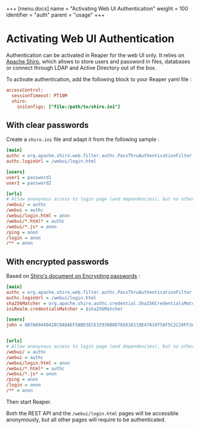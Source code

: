 +++
[menu.docs]
name = "Activating Web UI Authentication"
weight = 100
identifier = "auth"
parent = "usage"
+++

# Activating Web UI Authentication

Authentication can be activated in Reaper for the web UI only. It relies on [Apache Shiro](https://shiro.apache.org/), which allows to store users and password in files, databases or connect through LDAP and Active Directory out of the box. 

To activate authentication, add the following block to your Reaper yaml file : 

```ini
accessControl:
  sessionTimeout: PT10M
  shiro:
    iniConfigs: ["file:/path/to/shiro.ini"]
```

## With clear passwords

Create a `shiro.ini` file and adapt it from the following sample : 

```ini
[main]
authc = org.apache.shiro.web.filter.authc.PassThruAuthenticationFilter
authc.loginUrl = /webui/login.html

[users]
user1 = password1
user2 = password2

[urls]
# Allow anonynous access to login page (and dependencies), but no other pages
/webui/ = authc
/webui = authc
/webui/login.html = anon
/webui/*.html* = authc
/webui/*.js* = anon
/ping = anon
/login = anon
/** = anon
```

## With encrypted passwords

Based on [Shiro's document on Encrypting passwords](https://shiro.apache.org/configuration.html#Configuration-EncryptingPasswords) :

```ini
[main]
authc = org.apache.shiro.web.filter.authc.PassThruAuthenticationFilter
authc.loginUrl = /webui/login.html
sha256Matcher = org.apache.shiro.authc.credential.Sha256CredentialsMatcher
iniRealm.credentialsMatcher = $sha256Matcher

[users]
john = 807A09440428C0A8AEF58BD3ECE32938B0D76E638119E47619756F5C2C20FF3A


[urls]
# Allow anonynous access to login page (and dependencies), but no other pages
/webui/ = authc
/webui = authc
/webui/login.html = anon
/webui/*.html* = authc
/webui/*.js* = anon
/ping = anon
/login = anon
/** = anon
```

Then start Reaper.

Both the REST API and the `/webui/login.html` pages will be accessible anonymously, but all other pages will require to be authenticated.